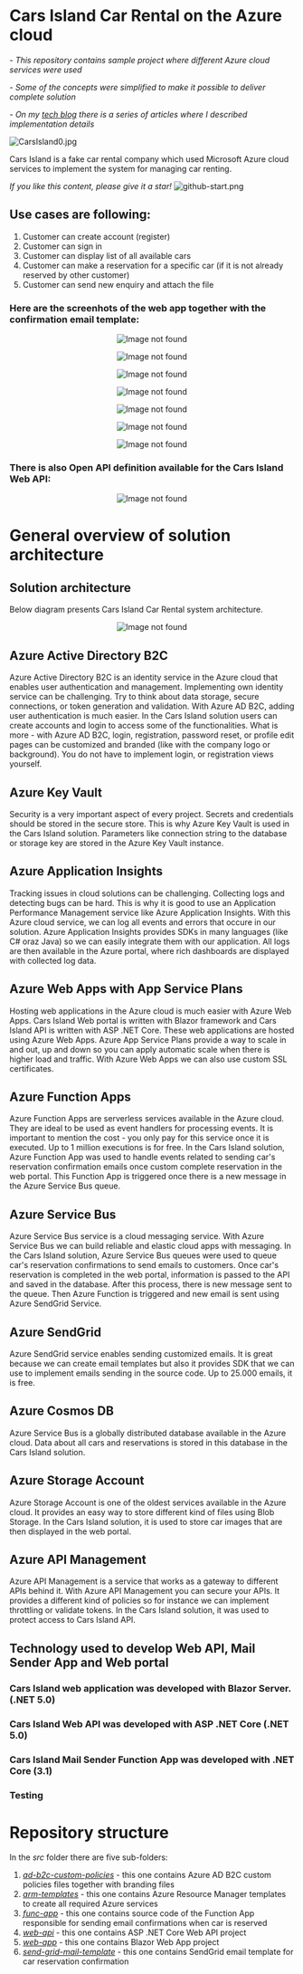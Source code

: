 # Cars Island Car Rental on the Azure cloud
 
*- This repository contains sample project where different Azure cloud services were used*

*- Some of the concepts were simplified to make it possible to deliver complete solution*

*- On my [tech blog](https://daniel-krzyczkowski.github.io/Cars-Island-Car-Rental-On-Azure-Cloud/) there is a series of articles where I described implementation details*

![CarsIsland0.jpg](images/CarsIsland0.jpg)

Cars Island is a fake car rental company which used Microsoft Azure cloud services to implement the system for managing car renting.

*If you like this content, please give it a star!*
![github-start.png](images/github-start2.png)

## Use cases are following:

1. Customer can create account (register)
2. Customer can sign in
3. Customer can display list of all available cars
4. Customer can make a reservation for a specific car (if it is not already reserved by other customer)
5. Customer can send new enquiry and attach the file

### Here are the screenhots of the web app together with the confirmation email template:

<p align="center">
<img src="images/CarsIsland1.PNG?raw=true" alt="Image not found"/>
</p>

<p align="center">
<img src="images/CarsIsland2.PNG?raw=true" alt="Image not found"/>
</p>

<p align="center">
<img src="images/CarsIsland3.PNG?raw=true" alt="Image not found"/>
</p>

<p align="center">
<img src="images/CarsIsland4.PNG?raw=true" alt="Image not found"/>
</p>

<p align="center">
<img src="images/CarsIsland5.PNG?raw=true" alt="Image not found"/>
</p>

<p align="center">
<img src="images/CarsIsland6.PNG?raw=true" alt="Image not found"/>
</p>

<p align="center">
<img src="images/CarsIsland8.PNG?raw=true" alt="Image not found"/>
</p>

### There is also Open API definition available for the Cars Island Web API:


<p align="center">
<img src="images/CarsIsland7.PNG?raw=true" alt="Image not found"/>
</p>


# General overview of solution architecture

## Solution architecture

Below diagram presents Cars Island Car Rental system architecture. 

<p align="center">
<img src="images/CarsIsland9.png?raw=true" alt="Image not found"/>
</p>

## Azure Active Directory B2C

Azure Active Directory B2C is an identity service in the Azure cloud that enables user authentication and management. Implementing own identity service can be challenging. Try to think about data storage, secure connections, or token generation and validation. With Azure AD B2C, adding user authentication is much easier. In the Cars Island solution users can create accounts and login to access some of the functionalities. What is more - with Azure AD B2C, login, registration, password reset, or profile edit pages can be customized and branded (like with the company logo or background). You do not have to implement login, or registration views yourself.


## Azure Key Vault

Security is a very important aspect of every project. Secrets and credentials should be stored in the secure store. This is why Azure Key Vault is used in the Cars Island solution. Parameters like connection string to the database or storage key are stored in the Azure Key Vault instance.


## Azure Application Insights

Tracking issues in cloud solutions can be challenging. Collecting logs and detecting bugs can be hard. This is why it is good to use an Application Performance Management service like Azure Application Insights. With this Azure cloud service, we can log all events and errors that occure in our solution. Azure Application Insights provides SDKs in many languages (like C# oraz Java) so we can easily integrate them with our application. All logs are then available in the Azure portal, where rich dashboards are displayed with collected log data.


## Azure Web Apps with App Service Plans

Hosting web applications in the Azure cloud is much easier with Azure Web Apps. Cars Island Web portal is written with Blazor framework and Cars Island API is written with ASP .NET Core. These web applications are hosted using Azure Web Apps. Azure App Service Plans provide a way to scale in and out, up and down so you can apply automatic scale when there is higher load and traffic. With Azure Web Apps we can also use custom SSL certificates.


## Azure Function Apps

Azure Function Apps are serverless services available in the Azure cloud. They are ideal to be used as event handlers for processing events. It is important to mention the cost - you only pay for this service once it is executed. Up to 1 million executions is for free. In the Cars Island solution, Azure Function App was used to handle events related to sending car's reservation confirmation emails once custom complete reservation in the web portal. This Function App is triggered once there is a new message in the Azure Service Bus queue.


## Azure Service Bus

Azure Service Bus service is a cloud messaging service. With Azure Service Bus we can build reliable and elastic cloud apps with messaging. In the Cars Island solution, Azure Service Bus queues were used to queue car's reservation confirmations to send emails to customers. Once car's reservation is completed in the web portal, information is passed to the API and saved in the database. After this process, there is new message sent to the queue. Then Azure Function is triggered and new email is sent using Azure SendGrid Service.


## Azure SendGrid

Azure SendGrid service enables sending customized emails. It is great because we can create email templates but also it provides SDK that we can use to implement emails sending in the source code. Up to 25.000 emails, it is free.


## Azure Cosmos DB

Azure Service Bus is a globally distributed database available in the Azure cloud. Data about all cars and reservations is stored in this database in the Cars Island solution.


## Azure Storage Account

Azure Storage Account is one of the oldest services available in the Azure cloud. It provides an easy way to store different kind of files using Blob Storage. In the Cars Island solution, it is used to store car images that are then displayed in the web portal.


## Azure API Management

Azure API Management is a service that works as a gateway to different APIs behind it. With Azure API Management you can secure your APIs. It provides a different kind of policies so for instance we can implement throttling or validate tokens. In the Cars Island solution, it was used to protect access to Cars Island API.


## Technology used to develop Web API, Mail Sender App and Web portal

### Cars Island web application was developed with Blazor Server. (.NET 5.0)

### Cars Island Web API was developed with ASP .NET Core (.NET 5.0)

### Cars Island Mail Sender Function App was developed with .NET Core (3.1)

### Testing

# Repository structure

In the *src* folder there are five sub-folders:

1. *[ad-b2c-custom-policies](https://github.com/Daniel-Krzyczkowski/Cars-Island-On-Azure/tree/master/src/ad-b2c-custom-policies)* - this one contains Azure AD B2C custom policies files together with branding files
2. *[arm-templates](https://github.com/Daniel-Krzyczkowski/Cars-Island-On-Azure/tree/master/src/arm-templates)* - this one contains Azure Resource Manager templates to create all required Azure services
3. *[func-app](https://github.com/Daniel-Krzyczkowski/Cars-Island-On-Azure/tree/master/src/func-app)* - this one contains source code of the Function App responsible for sending email confirmations when car is reserved
4. *[web-api](https://github.com/Daniel-Krzyczkowski/Cars-Island-On-Azure/tree/master/src/web-api)* - this one contains ASP .NET Core Web API project
5. *[web-app](https://github.com/Daniel-Krzyczkowski/Cars-Island-On-Azure/tree/master/src/web-app)* - this one contains Blazor Web App project
6. *[send-grid-mail-template](https://github.com/Daniel-Krzyczkowski/Cars-Island-On-Azure/tree/master/src/send-grid-mail-template)* - this one contains SendGrid email template for car reservation confirmation

